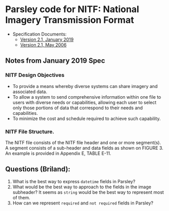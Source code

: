 # Parsley code for NITF: National Imagery Transmission Format

* Specification Documents:
  - [Version 2.1, January 2019](https://github.com/SRI-CSL/parsley-admin/blob/master/papers/nitf/MIL-STD-2500C%20CN2%20Pub%20version%202019-01-02.pdf)
  - [Version 2.1, May 2006](https://github.com/SRI-CSL/parsley-admin/blob/master/papers/nitf/2500C.pdf)

## Notes from January 2019 Spec

### NITF Design Objectives

* To provide a means whereby diverse systems can share imagery and associated data.
* To allow a system to send comprehensive information within one file to users with diverse needs or
capabilities, allowing each user to select only those portions of data that correspond to their needs and capabilities.
* To minimize the cost and schedule required to achieve such capability.

### NITF File Structure.

The NITF file consists of the NITF file header and one or more segment(s). A segment
consists of a sub-header and data fields as shown on FIGURE 3. An example is provided in Appendix E, TABLE E-11.

## Questions (Briland):

1. What is the best way to express `datetime` fields in Parsley?
2. What would be the best way to approach to the fields in the image subheader? It seems as `string` would be the best way to represent most of them.
3. How can we represent `required` and `not required` fields in Parsley?
